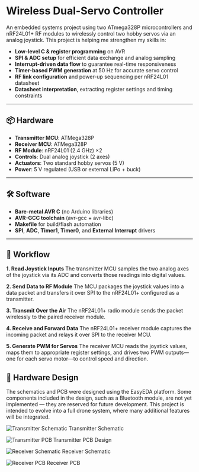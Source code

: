 # Wireless Dual-Servo Controller

An embedded systems project using two ATmega328P microcontrollers and nRF24L01+ RF modules to wirelessly control two hobby servos via an analog joystick. This project is helping me strengthen my skills in:

- **Low-level C & register programming** on AVR  
- **SPI & ADC setup** for efficient data exchange and analog sampling  
- **Interrupt-driven data flow** to guarantee real-time responsiveness  
- **Timer-based PWM generation** at 50 Hz for accurate servo control  
- **RF link configuration** and power-up sequencing per nRF24L01 datasheet  
- **Datasheet interpretation**, extracting register settings and timing constraints

---

## 📦 Hardware

- **Transmitter MCU**: ATMega328P  
- **Receiver MCU**: ATMega328P  
- **RF Module**: nRF24L01 (2.4 GHz) ×2  
- **Controls**: Dual analog joystick (2 axes)  
- **Actuators**: Two standard hobby servos (5 V)  
- **Power**: 5 V regulated (USB or external LiPo + buck)

---

## 🛠 Software

- **Bare-metal AVR C** (no Arduino libraries)  
- **AVR-GCC toolchain** (avr-gcc + avr-libc)  
- **Makefile** for build/flash automation  
- **SPI**, **ADC**, **Timer1**, **Timer0**, and **External Interrupt** drivers  

---

## 🚀 Workflow

**1. Read Joystick Inputs**
     The transmitter MCU samples the two analog axes of the joystick via its ADC and converts those readings into digital values.

**2. Send Data to RF Module**
     The MCU packages the joystick values into a data packet and transfers it over SPI to the nRF24L01+ configured as a transmitter.

**3. Transmit Over the Air**
     The nRF24L01+ radio module sends the packet wirelessly to the paired receiver module.

**4. Receive and Forward Data**
     The nRF24L01+ receiver module captures the incoming packet and relays it over SPI to the receiver MCU.

**5. Generate PWM for Servos**
     The receiver MCU reads the joystick values, maps them to appropriate register settings, and drives two PWM outputs—one for each servo motor—to control speed and direction.

## 📐 Hardware Design

The schematics and PCB were designed using the EasyEDA platform.
Some components included in the design, such as a Bluetooth module, are not yet implemented — they are reserved for future development. This project is intended to evolve into a full drone system, where many additional features will be integrated.

![Transmitter Schematic](https://github.com/user-attachments/assets/d5b1afed-d974-4106-89cc-b38593cf12ae)
                         Transmitter Schematic
                         
![Transmitter PCB](https://github.com/user-attachments/assets/9e38f744-572a-4651-82d0-967a80ed147d)
                         Transmitter PCB Design
                         
![Receiver Schematic](https://github.com/user-attachments/assets/96c0bca4-1b79-4047-a7ad-08504e7d9587)
                         Receiver Schematic

![Receiver PCB](https://github.com/user-attachments/assets/0c9b6157-9341-489c-88f9-ee28fdbc4d49)
                         Receiver PCB
                    

